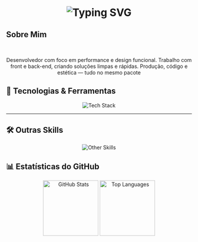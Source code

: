 <h1 align="center"> <img src="https://readme-typing-svg.demolab.com?font=JetBrains+Mono&weight=900&size=35&duration=2800&pause=1000&color=9B5DE5&center=true&vCenter=true&width=700&lines=Son;Fullstack+Developer;Hello+World" alt="Typing SVG" /> </h1>

##  Sobre Mim
<br>
<p align="center">Desenvolvedor com foco em performance e design funcional.
Trabalho com front e back-end, criando soluções limpas e rápidas.
Produção, código e estética — tudo no mesmo pacote</p>

## 🧰 Tecnologias & Ferramentas

<p align="center">
  <img src="https://skillicons.dev/icons?i=html,css,js,py,java,vscode" alt="Tech Stack" />
</p>

---

## 🛠 Outras Skills

<p align="center">
  <img src="https://skillicons.dev/icons?i=git,github,linux,figma" alt="Other Skills" />
</p>

## 📊 Estatísticas do GitHub
  <p align="center">
  <img height="150" src="https://github-readme-stats.vercel.app/api?username=H4rris0nDev&theme=dracula&show_icons=true&include_all_commits=true" alt="GitHub Stats" />
  <img height="150" src="https://github-readme-stats.vercel.app/api/top-langs/?username=H4rris0nDev&theme=dracula&layout=compact" alt="Top Languages" />
</p>
</p>
